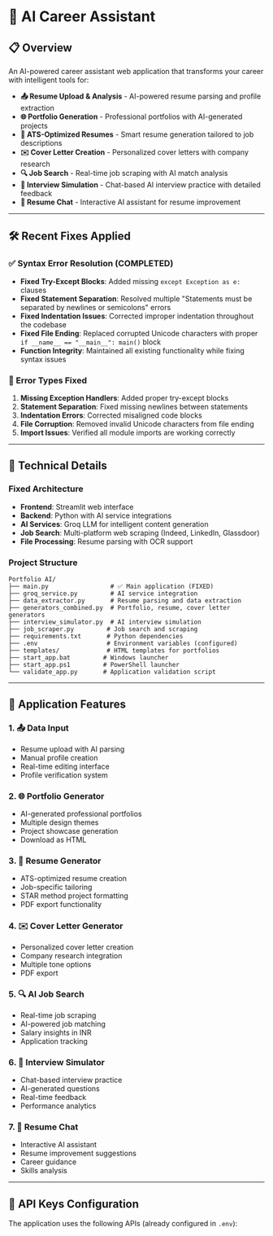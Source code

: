# 🚀 AI Career Assistant

## 📋 Overview

An AI-powered career assistant web application that transforms your career with intelligent tools for:

- **📤 Resume Upload & Analysis** - AI-powered resume parsing and profile extraction
- **🌐 Portfolio Generation** - Professional portfolios with AI-generated projects
- **📄 ATS-Optimized Resumes** - Smart resume generation tailored to job descriptions
- **✉️ Cover Letter Creation** - Personalized cover letters with company research
- **🔍 Job Search** - Real-time job scraping with AI match analysis
- **🎤 Interview Simulation** - Chat-based AI interview practice with detailed feedback
- **💬 Resume Chat** - Interactive AI assistant for resume improvement

---

## 🛠️ Recent Fixes Applied

### ✅ Syntax Error Resolution (COMPLETED)
- **Fixed Try-Except Blocks**: Added missing `except Exception as e:` clauses
- **Fixed Statement Separation**: Resolved multiple "Statements must be separated by newlines or semicolons" errors
- **Fixed Indentation Issues**: Corrected improper indentation throughout the codebase
- **Fixed File Ending**: Replaced corrupted Unicode characters with proper `if __name__ == "__main__": main()` block
- **Function Integrity**: Maintained all existing functionality while fixing syntax issues

### 🎯 Error Types Fixed
1. **Missing Exception Handlers**: Added proper try-except blocks
2. **Statement Separation**: Fixed missing newlines between statements
3. **Indentation Errors**: Corrected misaligned code blocks
4. **File Corruption**: Removed invalid Unicode characters from file ending
5. **Import Issues**: Verified all module imports are working correctly

---

## 🔧 Technical Details

### Fixed Architecture
- **Frontend**: Streamlit web interface
- **Backend**: Python with AI service integrations
- **AI Services**: Groq LLM for intelligent content generation
- **Job Search**: Multi-platform web scraping (Indeed, LinkedIn, Glassdoor)
- **File Processing**: Resume parsing with OCR support

### Project Structure
```
Portfolio AI/
├── main.py                 # ✅ Main application (FIXED)
├── groq_service.py         # AI service integration
├── data_extractor.py       # Resume parsing and data extraction
├── generators_combined.py  # Portfolio, resume, cover letter generators
├── interview_simulator.py  # AI interview simulation
├── job_scraper.py         # Job search and scraping
├── requirements.txt       # Python dependencies
├── .env                   # Environment variables (configured)
├── templates/             # HTML templates for portfolios
├── start_app.bat         # Windows launcher
├── start_app.ps1         # PowerShell launcher
└── validate_app.py       # Application validation script
```

---

## 🎉 Application Features

### 1. **📤 Data Input**
- Resume upload with AI parsing
- Manual profile creation
- Real-time editing interface
- Profile verification system

### 2. **🌐 Portfolio Generator**
- AI-generated professional portfolios
- Multiple design themes
- Project showcase generation
- Download as HTML

### 3. **📄 Resume Generator**
- ATS-optimized resume creation
- Job-specific tailoring
- STAR method project formatting
- PDF export functionality

### 4. **✉️ Cover Letter Generator**
- Personalized cover letter creation
- Company research integration
- Multiple tone options
- PDF export

### 5. **🔍 AI Job Search**
- Real-time job scraping
- AI-powered job matching
- Salary insights in INR
- Application tracking

### 6. **🎤 Interview Simulator**
- Chat-based interview practice
- AI-generated questions
- Real-time feedback
- Performance analytics

### 7. **💬 Resume Chat**
- Interactive AI assistant
- Resume improvement suggestions
- Career guidance
- Skills analysis

---

## 🔑 API Keys Configuration

The application uses the following APIs (already configured in `.env`):
